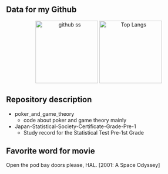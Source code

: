 ## Data for my Github

<p align="center">    
   <img alt="github ss" height="170px" src="http://github-readme-streak-stats.herokuapp.com?user=yu5uke-1024&theme=tokyonight" />
  <img alt="Top Langs" height="170px" src="https://github-readme-stats.vercel.app/api/top-langs/?username=yu5uke-1024&show_icons=true&theme=tokyonight&hide=jupyter%20notebook" />
</p>

## Repository description
- poker_and_game_theory
   - code about poker and game theory mainly
- Japan-Statistical-Society-Certificate-Grade-Pre-1
   -  Study record for the Statistical Test Pre-1st Grade


## Favorite word for movie

Open the pod bay doors please, HAL. [2001: A Space Odyssey]
